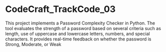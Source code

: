 # CodeCraft_TrackCode_03
This project implements a Password Complexity Checker in Python. The tool evaluates the strength of a password based on several criteria such as length, use of uppercase and lowercase letters, numbers, and special characters. It provides real-time feedback on whether the password is Strong, Moderate, or Weak
